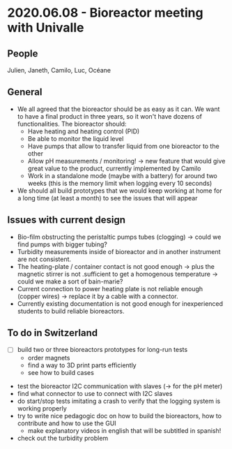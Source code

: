 # 2020.06.08 - Bioreactor meeting with Univalle

## People

Julien, Janeth, Camilo, Luc, Océane

## General

- We all agreed that the bioreactor should be as easy as it can. We want to have a final product in three years, so it won't have dozens of functionalities. The bioreactor should:
    - Have heating and heating control (PID)
    - Be able to monitor the liquid level
    - Have pumps that allow to transfer liquid from one bioreactor to the other
    - Allow pH measurements / monitoring! -> new feature that would give great value to the product, currently implemented by Camilo
    - Work in a standalone mode (maybe with a battery) for around two weeks (this is the memory limit when logging every 10 seconds)
- We should all build prototypes that we would keep working at home for a long time (at least a month) to see the issues that will appear

## Issues with current design

- Bio-film obstructing the peristaltic pumps tubes (clogging) -> could we find pumps with bigger tubing?
- Turbidity measurements inside of bioreactor and in another instrument are not consistent.
- The heating-plate / container contact is not good enough -> plus the magnetic stirrer is not .sufficient to get a homogenous temperature -> could we make a sort of bain-marie?
- Current connection to power heating plate is not reliable enough (copper wires) -> replace it by a cable with a connector.
- Currently existing documentation is not good enough for inexperienced students to build reliable bioreactors.

## To do in Switzerland

- [ ] build two or three bioreactors prototypes for long-run tests
    - order magnets
    - find a way to 3D print parts efficiently
    - see how to build cases
- test the bioreactor I2C communication with slaves (-> for the pH meter)
- find what connector to use to connect with I2C slaves
- do start/stop tests imitating a crash to verify that the logging system is working properly
- try to write nice pedagogic doc on how to build the bioreactors, how to contribute and how to use the GUI
    - make explanatory videos in english that will be subtitled in spanish!
- check out the turbidity problem